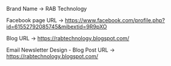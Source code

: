 Brand Name -> RAB Technology

Facebook page URL -> https://www.facebook.com/profile.php?id=61552792085745&mibextid=9R9pXO

Blog URL -> https://rabtechnology.blogspot.com/

Email Newsletter Design - Blog Post URL -> https://rabtechnology.blogspot.com/


